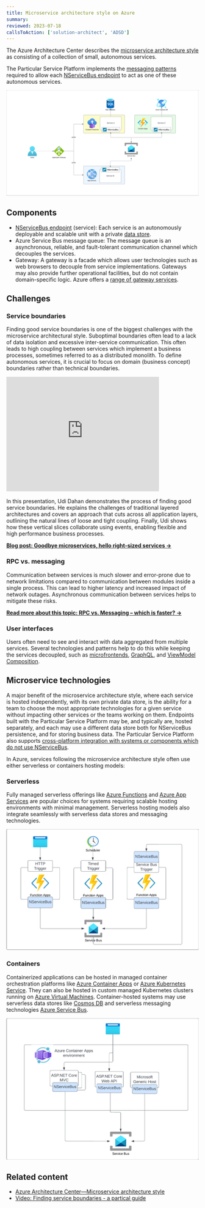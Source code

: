 ```yaml
---
title: Microservice architecture style on Azure
summary:
reviewed: 2023-07-18
callsToAction: ['solution-architect', 'ADSD']
---
```


The Azure Architecture Center describes the [microservice architecture style](https://learn.microsoft.com/en-us/azure/architecture/guide/architecture-styles/microservices) as consisting of a collection of small, autonomous services.

The Particular Service Platform implements the [messaging patterns](/nservicebus/messaging/) required to allow each [NServiceBus endpoint](/nservicebus/endpoints) to act as one of these autonomous services.

![](azure-microservices.png)

## Components

* [NServiceBus endpoint](/nservicebus/endpoints) (service): Each service is an autonomously deployable and scalable unit with a private [data store](data-stores.md).
* Azure Service Bus message queue: The message queue is an asynchronous, reliable, and fault-tolerant communication channel which decouples the services.
* Gateway: A gateway is a facade which allows user technologies such as web browsers to decouple from service implementations. Gateways may also provide further operational facilities, but do not contain domain-specific logic. Azure offers a [range of gateway services](https://learn.microsoft.com/en-us/azure/architecture/microservices/design/gateway).

## Challenges

### Service boundaries

Finding good service boundaries is one of the biggest challenges with the microservice architectural style. Suboptimal boundaries often lead to a lack of data isolation and excessive inter-service communication. This often leads to high coupling between services which implement a business processes, sometimes referred to as a distributed monolith. To define autonomous services, it is crucial to focus on domain (business concept) boundaries rather than technical boundaries.

<iframe allowfullscreen frameborder="0" height="300" mozallowfullscreen src="https://player.vimeo.com/video/113515335" webkitallowfullscreen width="400"></iframe>

In this presentation, Udi Dahan demonstrates the process of finding good service boundaries. He explains the challenges of traditional layered architectures and covers an approach that cuts across all application layers, outlining the natural lines of loose and tight coupling. Finally, Udi shows how these vertical slices collaborate using events, enabling flexible and high performance business processes.

[**Blog post: Goodbye microservices, hello right-sized services →**](https://particular.net/blog/goodbye-microservices-hello-right-sized-services)

### RPC vs. messaging

Communication between services is much slower and error-prone due to network limitations compared to communication between modules inside a single process. This can lead to higher latency and increased impact of network outages. Asynchronous communication between services helps to mitigate these risks.

[**Read more about this topic: RPC vs. Messaging – which is faster? →**](https://particular.net/blog/rpc-vs-messaging-which-is-faster)

### User interfaces

Users often need to see and interact with data aggregated from multiple services. Several technologies and patterns help to do this while keeping the services decoupled, such as [microfrontends](https://en.wikipedia.org/wiki/Microfrontend), [GraphQL](https://graphql.org/), and [ViewModel Composition](https://www.viewmodelcomposition.com).

## Microservice technologies

A major benefit of the microservice architecture style, where each service is hosted independently, with its own private data store, is the ability for a team to choose the most appropriate technologies for a given service without impacting other services or the teams working on them. Endpoints built with the Particular Service Platform may be, and typically are, hosted separately, and each may use a different data store both for NServiceBus persistence, and for storing business data. The Particular Service Platform also supports [cross-platform integration with systems or components which do not use NServiceBus](https://particular.net/blog/cross-platform-integration-with-nservicebus-native-message-processing).

In Azure, services following the microservice architecture style often use either serverless or containers hosting models:

### Serverless

Fully managed serverless offerings like [Azure Functions](https://azure.microsoft.com/en-us/products/functions) and [Azure App Services](https://azure.microsoft.com/en-us/products/app-service/) are popular choices for systems requiring scalable hosting environments with minimal management. Serverless hosting models also integrate seamlessly with serverless data stores and messaging technologies.

![](azure-functions-host.png)

### Containers

Containerized applications can be hosted in managed container orchestration platforms like [Azure Container Apps](https://azure.microsoft.com/en-us/products/container-apps) or [Azure Kubernetes Service](https://azure.microsoft.com/en-us/products/kubernetes-service). They can also be hosted in custom managed Kubernetes clusters running on [Azure Virtual Machines](https://azure.microsoft.com/en-us/products/virtual-machines). Container-hosted systems may use serverless data stores like [Cosmos DB](https://azure.microsoft.com/de-de/products/cosmos-db/) and serverless messaging technologies [Azure Service Bus](https://azure.microsoft.com/de-de/products/service-bus).

![](azure-container-host.png)

## Related content

* [Azure Architecture Center—Microservice architecture style](https://learn.microsoft.com/en-us/azure/architecture/guide/architecture-styles/microservices)
* [Video: Finding service boundaries - a partical guide](https://www.youtube.com/watch?v=655zq4Sdu2w)
